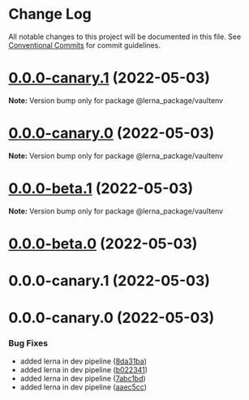 # Change Log

All notable changes to this project will be documented in this file.
See [Conventional Commits](https://conventionalcommits.org) for commit guidelines.

# [0.0.0-canary.1](https://github.com/prashant9428/LENRA_PACKAGE/compare/@lerna_package/vaultenv@0.0.0-canary.0...@lerna_package/vaultenv@0.0.0-canary.1) (2022-05-03)

**Note:** Version bump only for package @lerna_package/vaultenv





# [0.0.0-canary.0](https://github.com/prashant9428/LENRA_PACKAGE/compare/@lerna_package/vaultenv@0.0.0-beta.1...@lerna_package/vaultenv@0.0.0-canary.0) (2022-05-03)

**Note:** Version bump only for package @lerna_package/vaultenv





# [0.0.0-beta.1](https://github.com/prashant9428/LENRA_PACKAGE/compare/@lerna_package/vaultenv@0.0.0-beta.0...@lerna_package/vaultenv@0.0.0-beta.1) (2022-05-03)

**Note:** Version bump only for package @lerna_package/vaultenv





# [0.0.0-beta.0](https://github.com/prashant9428/LENRA_PACKAGE/compare/@lerna_package/vaultenv@0.1.15-canary.95...@lerna_package/vaultenv@0.0.0-beta.0) (2022-05-03)



# 0.0.0-canary.1 (2022-05-03)



# 0.0.0-canary.0 (2022-05-03)


### Bug Fixes

* added lerna in dev pipeline ([8da31ba](https://github.com/prashant9428/LENRA_PACKAGE/commit/8da31bad6542d4b3335d2895ab04798a141884ce))
* added lerna in dev pipeline ([b022341](https://github.com/prashant9428/LENRA_PACKAGE/commit/b022341f3b98838b1de9dba53a587ef5d1e62cfa))
* added lerna in dev pipeline ([7abc1bd](https://github.com/prashant9428/LENRA_PACKAGE/commit/7abc1bd4e5fe73309010e3b06c01c6957f1e2415))
* added lerna in dev pipeline ([aaec5cc](https://github.com/prashant9428/LENRA_PACKAGE/commit/aaec5cc39c8727dec4d418f1d996fa3cc72cbc30))

